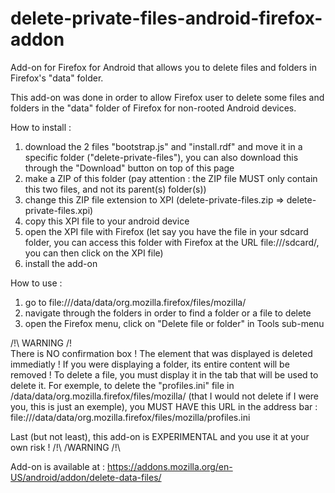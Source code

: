 # delete-private-files-android-firefox-addon
Add-on for Firefox for Android that allows you to delete files and folders in Firefox's "data" folder.


This add-on was done in order to allow Firefox user to delete some files and folders in the "data" folder of Firefox for non-rooted Android devices.

How to install :
1. download the 2 files "bootstrap.js" and "install.rdf" and move it in a specific folder ("delete-private-files"), you can also download this through the "Download" button on top of this page
2. make a ZIP of this folder (pay attention : the ZIP file MUST only contain this two files, and not its parent(s) folder(s))
3. change this ZIP file extension to XPI (delete-private-files.zip => delete-private-files.xpi)
4. copy this XPI file to your android device
5. open the XPI file with Firefox (let say you have the file in your sdcard folder, you can access this folder with Firefox at the URL file:///sdcard/, you can then click on the XPI file)
6. install the add-on


How to use :
1. go to file:///data/data/org.mozilla.firefox/files/mozilla/
2. navigate through the folders in order to find a folder or a file to delete
3. open the Firefox menu, click on "Delete file or folder" in Tools sub-menu

/!\ WARNING /!\
There is NO confirmation box !
The element that was displayed is deleted immediatly !
If you were displaying a folder, its entire content will be removed !
To delete a file, you must display it in the tab that will be used to delete it. For exemple, to delete the "profiles.ini" file in /data/data/org.mozilla.firefox/files/mozilla/ (that I would not delete if I were you, this is just an exemple), you MUST HAVE this URL in the address bar : file:///data/data/org.mozilla.firefox/files/mozilla/profiles.ini

Last (but not least), this add-on is EXPERIMENTAL and you use it at your own risk !
/!\ /WARNING /!\

Add-on is available at : https://addons.mozilla.org/en-US/android/addon/delete-data-files/
